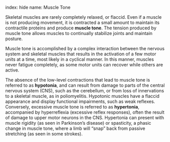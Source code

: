 index: hide
name: Muscle Tone

Skeletal muscles are rarely completely relaxed, or flaccid. Even if a muscle is not producing movement, it is contracted a small amount to maintain its contractile proteins and produce  **muscle tone**. The tension produced by muscle tone allows muscles to continually stabilize joints and maintain posture.

Muscle tone is accomplished by a complex interaction between the nervous system and skeletal muscles that results in the activation of a few motor units at a time, most likely in a cyclical manner. In this manner, muscles never fatigue completely, as some motor units can recover while others are active.

The absence of the low-level contractions that lead to muscle tone is referred to as  **hypotonia**, and can result from damage to parts of the central nervous system (CNS), such as the cerebellum, or from loss of innervations to a skeletal muscle, as in poliomyelitis. Hypotonic muscles have a flaccid appearance and display functional impairments, such as weak reflexes. Conversely, excessive muscle tone is referred to as  **hypertonia**, accompanied by hyperreflexia (excessive reflex responses), often the result of damage to upper motor neurons in the CNS. Hypertonia can present with muscle rigidity (as seen in Parkinson’s disease) or spasticity, a phasic change in muscle tone, where a limb will “snap” back from passive stretching (as seen in some strokes).
